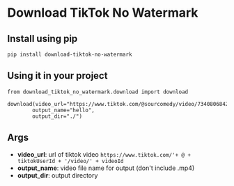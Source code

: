 # Download TikTok No Watermark

## Install using pip

```
pip install download-tiktok-no-watermark
```

## Using it in your project

```
from download_tiktok_no_watermark.download import download

download(video_url="https://www.tiktok.com/@sourcomedy/video/7340806842651528490",
        output_name="hello",
        output_dir="./")
```

## Args

- **video_url**: url of tiktok video `https://www.tiktok.com/'+ @ + tiktokUserId + '/video/' + videoId`
- **output_name**: video file name for output (don't include .mp4)
- **output_dir**: output directory
